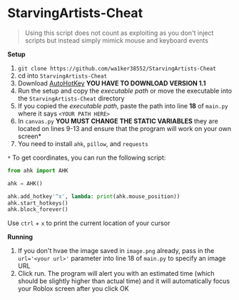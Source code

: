 # StarvingArtists-Cheat

> Using this script does not count as exploiting as you don't inject scripts but instead simply mimick mouse and keyboard events

**Setup**
1. `git clone https://github.com/wa1ker38552/StarvingArtists-Cheat`
2. cd into `StarvingArtists-Cheat`
3. Download [AutoHotKey](https://www.autohotkey.com/) **YOU HAVE TO DOWNLOAD VERSION 1.1**
4. Run the setup and copy the _executable path_ or move the executable into the `StarvingArtists-Cheat` directory
5. If you copied the _executable path_, paste the path into line **18** of `main.py` where it says `<YOUR PATH HERE>`
6. In `canvas.py` **YOU MUST CHANGE THE STATIC VARIABLES** they are located on lines 9-13 and ensure that the program will work on your own screen*
7. You need to install `ahk`, `pillow`, and `requests`
   
`*` To get coordinates, you can run the following script:
```py
from ahk import AHK

ahk = AHK()

ahk.add_hotkey'^x', lambda: print(ahk.mouse_position))
ahk.start_hotkeys()
ahk.block_forever()
```
Use `ctrl` + `x` to print the current location of your cursor

**Running**
1. If you don't hvae the image saved in `image.png` already, pass in the `url='<your url>'` parameter into line 18 of `main.py` to specify an image URL
2. Click run. The program will alert you with an estimated time (which should be slightly higher than actual time) and it will automatically focus your Roblox screen after you click OK
